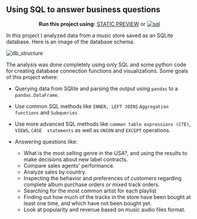 ## Using SQL to answer business questions


<div align="center">

  **Run this project using:** [STATIC PREVIEW](https://nbviewer.jupyter.org/github/ealvarezj/Data-Science-Portfolio/blob/main/SQL_Projects/SQL_Music_Store/SQL_Music_Store_Project.ipynb) or [![sql](https://mybinder.org/badge_logo.svg)](https://mybinder.org/v2/gh/ealvarezj/binder_env/main?urlpath=git-pull%3Frepo%3Dhttps%253A%252F%252Fgithub.com%252Fealvarezj%252FData-Science-Portfolio%26urlpath%3Dtree%252FData-Science-Portfolio%252FSQL_Projects%252FSQL_Music_Store%252FSQL_Music_Store_Project.ipynb%26branch%3Dmain)

</div>

In this project I analyzed data from a music store saved as an SQLite database. Here is an image of the database schema. 



<!-- <details><summary>CLICK ME</summary>
<p> -->

![db_structure](/DataScience-Portfolio/images/chinook-schema.svg)

<!-- </p>
</details> -->

The analysis was done completely using only SQL and some python code for creating database connection functions and visualizations. Some goals of this project where:

- Querying data from SQlite and parsing the output using `pandas` to a `pandas.DataFrame`.
- Use common SQL methods like `INNER, LEFT JOINS` `Aggregation functions` and `Subqueries`
- Use more advanced SQL methods like `common table expressions (CTE)`, `VIEWS`, `CASE  statements` as well as `UNION` and `EXCEPT` operations. 

- Answering questions like:
  - What is the most selling genre in the USA?, and using the results to make decisions about new label contracts.
  - Compare sales agents' performance.
  - Analyze sales by country.
  - Inspecting the behavior and preferences of customers regarding complete album purchase orders or mixed track orders.
  - Searching for the most common artist for each playlist
  - Finding out how much of the tracks in the store have been bought at least one time, and which have not been bought yet.
  - Look at popularity and revenue based on music audio files format.


<!-- Binder latest URl

https://mybinder.org/v2/gh/ealvarezj/Data-Science-Portfolio/main?filepath=SQL_Projects/SQL_Music_Store/SQL_Music_Store_Project.ipynb


put the path to the file using the main branch

 -->